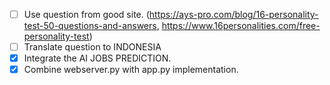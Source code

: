 - [ ] Use question from good site. (https://ays-pro.com/blog/16-personality-test-50-questions-and-answers, https://www.16personalities.com/free-personality-test)
- [ ] Translate question to INDONESIA
- [x] Integrate the AI JOBS PREDICTION.
- [x] Combine webserver.py with app.py implementation.
